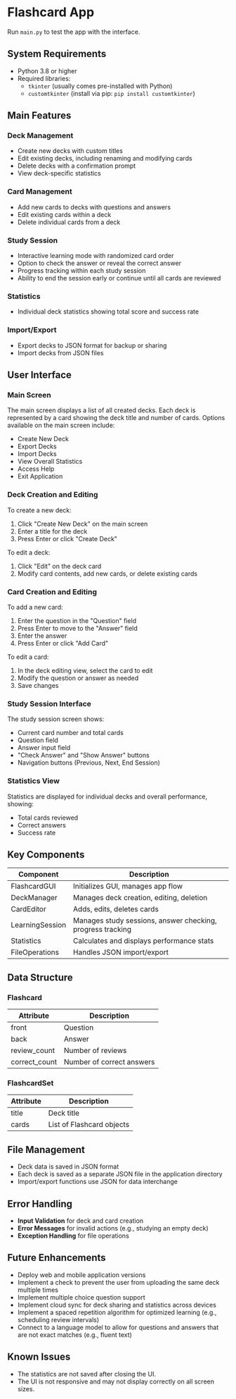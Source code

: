 # Flashcard App

Run `main.py` to test the app with the interface.

## System Requirements

- Python 3.8 or higher
- Required libraries:
  - `tkinter` (usually comes pre-installed with Python)
  - `customtkinter` (install via pip: `pip install customtkinter`)

## Main Features

### Deck Management

- Create new decks with custom titles
- Edit existing decks, including renaming and modifying cards
- Delete decks with a confirmation prompt
- View deck-specific statistics

### Card Management

- Add new cards to decks with questions and answers
- Edit existing cards within a deck
- Delete individual cards from a deck

### Study Session

- Interactive learning mode with randomized card order
- Option to check the answer or reveal the correct answer
- Progress tracking within each study session
- Ability to end the session early or continue until all cards are reviewed

### Statistics

- Individual deck statistics showing total score and success rate

### Import/Export

- Export decks to JSON format for backup or sharing
- Import decks from JSON files

## User Interface

### Main Screen

The main screen displays a list of all created decks. Each deck is represented by a card showing the deck title and number of cards. Options available on the main screen include:

- Create New Deck
- Export Decks
- Import Decks
- View Overall Statistics
- Access Help
- Exit Application

### Deck Creation and Editing

To create a new deck:

1. Click "Create New Deck" on the main screen
2. Enter a title for the deck
3. Press Enter or click "Create Deck"

To edit a deck:

1. Click "Edit" on the deck card
2. Modify card contents, add new cards, or delete existing cards

### Card Creation and Editing

To add a new card:

1. Enter the question in the "Question" field
2. Press Enter to move to the "Answer" field
3. Enter the answer
4. Press Enter or click "Add Card"

To edit a card:

1. In the deck editing view, select the card to edit
2. Modify the question or answer as needed
3. Save changes

### Study Session Interface

The study session screen shows:

- Current card number and total cards
- Question field
- Answer input field
- "Check Answer" and "Show Answer" buttons
- Navigation buttons (Previous, Next, End Session)

### Statistics View

Statistics are displayed for individual decks and overall performance, showing:

- Total cards reviewed
- Correct answers
- Success rate

## Key Components

| Component       | Description                                                      |
|-----------------|------------------------------------------------------------------|
| FlashcardGUI    | Initializes GUI, manages app flow                                |
| DeckManager     | Manages deck creation, editing, deletion                         |
| CardEditor      | Adds, edits, deletes cards                                       |
| LearningSession | Manages study sessions, answer checking, progress tracking       |
| Statistics      | Calculates and displays performance stats                        |
| FileOperations  | Handles JSON import/export                                       |

## Data Structure

### Flashcard

| Attribute      | Description            |
|----------------|------------------------|
| front          | Question               |
| back           | Answer                 |
| review_count   | Number of reviews      |
| correct_count  | Number of correct answers |

### FlashcardSet

| Attribute      | Description              |
|----------------|--------------------------|
| title          | Deck title               |
| cards          | List of Flashcard objects|


## File Management

- Deck data is saved in JSON format
- Each deck is saved as a separate JSON file in the application directory
- Import/export functions use JSON for data interchange

## Error Handling

- **Input Validation** for deck and card creation
- **Error Messages** for invalid actions (e.g., studying an empty deck)
- **Exception Handling** for file operations

## Future Enhancements

- Deploy web and mobile application versions
- Implement a check to prevent the user from uploading the same deck multiple times
- Implement multiple choice question support
- Implement cloud sync for deck sharing and statistics across devices
- Implement a spaced repetition algorithm for optimized learning (e.g., scheduling review intervals)
- Connect to a language model to allow for questions and answers that are not exact matches (e.g., fluent text)

## Known Issues

- The statistics are not saved after closing the UI.
- The UI is not responsive and may not display correctly on all screen sizes.


